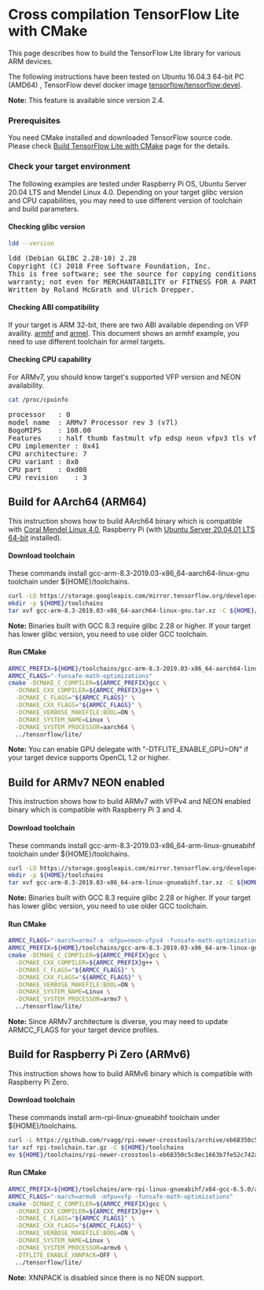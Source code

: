 # Cross compilation TensorFlow Lite with CMake

This page describes how to build the TensorFlow Lite library for various ARM
devices.

The following instructions have been tested on Ubuntu 16.04.3 64-bit PC (AMD64)
, TensorFlow devel docker image
[tensorflow/tensorflow:devel](https://hub.docker.com/r/tensorflow/tensorflow/tags/).

**Note:** This feature is available since version 2.4.

### Prerequisites

You need CMake installed and downloaded TensorFlow source code. Please check
[Build TensorFlow Lite with CMake](https://www.tensorflow.org/lite/guide/build_cmake)
page for the details.

### Check your target environment

The following examples are tested under Raspberry Pi OS, Ubuntu Server 20.04 LTS
and Mendel Linux 4.0. Depending on your target glibc version and CPU
capabilities, you may need to use different version of toolchain and build
parameters.

#### Checking glibc version

```sh
ldd --version
```

<pre  class="tfo-notebook-code-cell-output">
ldd (Debian GLIBC 2.28-10) 2.28
Copyright (C) 2018 Free Software Foundation, Inc.
This is free software; see the source for copying conditions.  There is NO
warranty; not even for MERCHANTABILITY or FITNESS FOR A PARTICULAR PURPOSE.
Written by Roland McGrath and Ulrich Drepper.
</pre>

#### Checking ABI compatibility

If your target is ARM 32-bit, there are two ABI available depending on VFP
availity. [armhf](https://wiki.debian.org/ArmHardFloatPort) and
[armel](https://wiki.debian.org/ArmEabiPort). This document shows an armhf
example, you need to use different toolchain for armel targets.

#### Checking CPU capability

For ARMv7, you should know target's supported VFP version and NEON availability.

```sh
cat /proc/cpuinfo
```

<pre  class="tfo-notebook-code-cell-output">
processor   : 0
model name  : ARMv7 Processor rev 3 (v7l)
BogoMIPS    : 108.00
Features    : half thumb fastmult vfp edsp neon vfpv3 tls vfpv4 idiva idivt vfpd32 lpae evtstrm crc32
CPU implementer : 0x41
CPU architecture: 7
CPU variant : 0x0
CPU part    : 0xd08
CPU revision    : 3
</pre>

## Build for AArch64 (ARM64)

This instruction shows how to build AArch64 binary which is compatible with
[Coral Mendel Linux 4.0](https://coral.ai/), Raspberry Pi (with
[Ubuntu Server 20.04.01 LTS 64-bit](https://ubuntu.com/download/raspberry-pi)
installed).

#### Download toolchain

These commands install gcc-arm-8.3-2019.03-x86_64-aarch64-linux-gnu toolchain
under ${HOME}/toolchains.

```sh
curl -LO https://storage.googleapis.com/mirror.tensorflow.org/developer.arm.com/media/Files/downloads/gnu-a/8.3-2019.03/binrel/gcc-arm-8.3-2019.03-x86_64-aarch64-linux-gnu.tar.xz
mkdir -p ${HOME}/toolchains
tar xvf gcc-arm-8.3-2019.03-x86_64-aarch64-linux-gnu.tar.xz -C ${HOME}/toolchains
```

**Note:** Binaries built with GCC 8.3 require glibc 2.28 or higher. If your
target has lower glibc version, you need to use older GCC toolchain.

#### Run CMake

```sh
ARMCC_PREFIX=${HOME}/toolchains/gcc-arm-8.3-2019.03-x86_64-aarch64-linux-gnu/bin/aarch64-linux-gnu-
ARMCC_FLAGS="-funsafe-math-optimizations"
cmake -DCMAKE_C_COMPILER=${ARMCC_PREFIX}gcc \
  -DCMAKE_CXX_COMPILER=${ARMCC_PREFIX}g++ \
  -DCMAKE_C_FLAGS="${ARMCC_FLAGS}" \
  -DCMAKE_CXX_FLAGS="${ARMCC_FLAGS}" \
  -DCMAKE_VERBOSE_MAKEFILE:BOOL=ON \
  -DCMAKE_SYSTEM_NAME=Linux \
  -DCMAKE_SYSTEM_PROCESSOR=aarch64 \
  ../tensorflow/lite/
```

**Note:** You can enable GPU delegate with "-DTFLITE_ENABLE_GPU=ON" if your
target device supports OpenCL 1.2 or higher.

## Build for ARMv7 NEON enabled

This instruction shows how to build ARMv7 with VFPv4 and NEON enabled binary
which is compatible with Raspberry Pi 3 and 4.

#### Download toolchain

These commands install gcc-arm-8.3-2019.03-x86_64-arm-linux-gnueabihf toolchain
under ${HOME}/toolchains.

```sh
curl -LO https://storage.googleapis.com/mirror.tensorflow.org/developer.arm.com/media/Files/downloads/gnu-a/8.3-2019.03/binrel/gcc-arm-8.3-2019.03-x86_64-arm-linux-gnueabihf.tar.xz
mkdir -p ${HOME}/toolchains
tar xvf gcc-arm-8.3-2019.03-x86_64-arm-linux-gnueabihf.tar.xz -C ${HOME}/toolchains
```

**Note:** Binaries built with GCC 8.3 require glibc 2.28 or higher. If your
target has lower glibc version, you need to use older GCC toolchain.

#### Run CMake

```sh
ARMCC_FLAGS="-march=armv7-a -mfpu=neon-vfpv4 -funsafe-math-optimizations -mfp16-format=ieee"
ARMCC_PREFIX=${HOME}/toolchains/gcc-arm-8.3-2019.03-x86_64-arm-linux-gnueabihf/bin/arm-linux-gnueabihf-
cmake -DCMAKE_C_COMPILER=${ARMCC_PREFIX}gcc \
  -DCMAKE_CXX_COMPILER=${ARMCC_PREFIX}g++ \
  -DCMAKE_C_FLAGS="${ARMCC_FLAGS}" \
  -DCMAKE_CXX_FLAGS="${ARMCC_FLAGS}" \
  -DCMAKE_VERBOSE_MAKEFILE:BOOL=ON \
  -DCMAKE_SYSTEM_NAME=Linux \
  -DCMAKE_SYSTEM_PROCESSOR=armv7 \
  ../tensorflow/lite/
```

**Note:** Since ARMv7 architecture is diverse, you may need to update
ARMCC_FLAGS for your target device profiles.

## Build for Raspberry Pi Zero (ARMv6)

This instruction shows how to build ARMv6 binary which is compatible with
Raspberry Pi Zero.

#### Download toolchain

These commands install arm-rpi-linux-gnueabihf toolchain under
${HOME}/toolchains.

```sh
curl -L https://github.com/rvagg/rpi-newer-crosstools/archive/eb68350c5c8ec1663b7fe52c742ac4271e3217c5.tar.gz -o rpi-toolchain.tar.gz
tar xzf rpi-toolchain.tar.gz -C ${HOME}/toolchains
mv ${HOME}/toolchains/rpi-newer-crosstools-eb68350c5c8ec1663b7fe52c742ac4271e3217c5 ${HOME}/toolchains/arm-rpi-linux-gnueabihf
```

#### Run CMake

```sh
ARMCC_PREFIX=${HOME}/toolchains/arm-rpi-linux-gnueabihf/x64-gcc-6.5.0/arm-rpi-linux-gnueabihf/bin/arm-rpi-linux-gnueabihf-
ARMCC_FLAGS="-march=armv6 -mfpu=vfp -funsafe-math-optimizations"
cmake -DCMAKE_C_COMPILER=${ARMCC_PREFIX}gcc \
  -DCMAKE_CXX_COMPILER=${ARMCC_PREFIX}g++ \
  -DCMAKE_C_FLAGS="${ARMCC_FLAGS}" \
  -DCMAKE_CXX_FLAGS="${ARMCC_FLAGS}" \
  -DCMAKE_VERBOSE_MAKEFILE:BOOL=ON \
  -DCMAKE_SYSTEM_NAME=Linux \
  -DCMAKE_SYSTEM_PROCESSOR=armv6 \
  -DTFLITE_ENABLE_XNNPACK=OFF \
  ../tensorflow/lite/
```

**Note:** XNNPACK is disabled since there is no NEON support.
